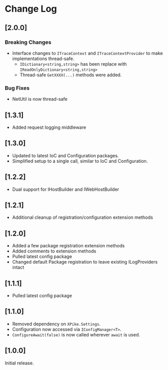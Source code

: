 # Change Log

## [2.0.0]

### Breaking Changes

- Interface changes to `ITraceContext` and `ITraceContextProvider` to make implementations thread-safe.
  - `IDictionary<string,string>` has been replace with `IReadOnlyDictionary<string,string>`
  - Thread-safe `GetXXXX(...)` methods were added. 

### Bug Fixes

- NetUtil is now thread-safe

## [1.3.1]

- Added request logging middleware

## [1.3.0]

- Updated to latest IoC and Configuration packages.
- Simplified setup to a single call, similar to IoC and Configuration.

## [1.2.2]

- Dual support for IHostBuilder and IWebHostBuilder

## [1.2.1]

- Additional cleanup of registration/configuration extension methods

## [1.2.0]

- Added a few package registration extension methods
- Added comments to extension methods
- Pulled latest config package
- Changed default Package registration to leave existing ILogProviders intact

## [1.1.1]

- Pulled latest config package

## [1.1.0]

- Removed dependency on `XPike.Settings`.
- Configuration now accessed via `IConfigManager<T>`.
- `ConfigureAwait(false)` is now called wherever `await` is used.

## [1.0.0]

Initial release.